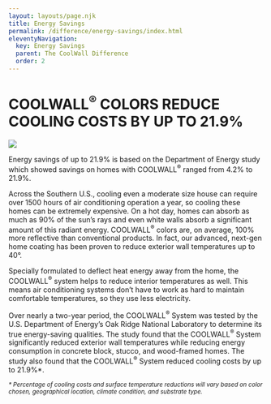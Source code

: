 ```yaml
---
layout: layouts/page.njk
title: Energy Savings
permalink: /difference/energy-savings/index.html
eleventyNavigation:
  key: Energy Savings
  parent: The CoolWall Difference
  order: 2
---
```


# COOLWALL<sup>&reg;</sup> COLORS REDUCE COOLING COSTS BY UP TO 21.9%

![](/static/img/MSC-energysavings-inset.jpg)

Energy savings of up to 21.9% is based on the Department of Energy study which showed savings on homes with COOLWALL<sup>&reg;</sup> ranged from 4.2% to 21.9%. 

Across the Southern U.S., cooling even a moderate size house can require over 1500 hours of air conditioning operation a year, so cooling these homes can be extremely expensive. On a hot day, homes can absorb as much as 90% of the sun’s rays and even white walls absorb a significant amount of this radiant energy. COOLWALL<sup>&reg;</sup> colors are, on average, 100% more reflective than conventional products. In fact, our advanced, next-gen home coating has been proven to reduce exterior wall temperatures up to 40°. 

Specially formulated to deflect heat energy away from the home, the COOLWALL<sup>&reg;</sup> system helps to reduce interior temperatures as well. This means air conditioning systems don’t have to work as hard to maintain comfortable temperatures, so they use less electricity. 

Over nearly a two-year period, the COOLWALL<sup>&reg;</sup> System was tested by the U.S. Department of Energy’s Oak Ridge National Laboratory to determine its true energy-saving qualities. The study found that the COOLWALL<sup>&reg;</sup> System significantly reduced exterior wall temperatures while reducing energy consumption in concrete block, stucco, and wood-framed homes. The study also found that the COOLWALL<sup>&reg;</sup> System reduced cooling costs by up to 21.9%\*. 

<small><i>* Percentage of cooling costs and surface temperature reductions will vary based on color chosen, geographical location, climate condition, and substrate type.</i></small>